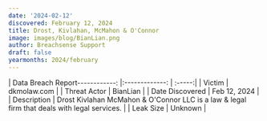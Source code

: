```yaml
---
date: '2024-02-12'
discovered: February 12, 2024
title: Drost, Kivlahan, McMahon & O'Connor
image: images/blog/BianLian.png
author: Breachsense Support
draft: false
yearmonths: 2024/february
---
```


| Data Breach Report------------:     |:-------------:    | :-----:|
| Victim      | dkmolaw.com      | 
| Threat Actor      | BianLian      | 
| Date Discovered      | Feb 12, 2024      | 
| Description      | Drost Kivlahan McMahon & O'Connor LLC is a law & legal firm that deals with legal services.      | 
| Leak Size      | Unknown      | 

